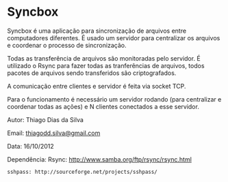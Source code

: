 Syncbox
=======

Syncbox é uma aplicação para sincronização de arquivos entre computadores diferentes. É usado
um servidor para centralizar os arquivos e coordenar o processo de sincronização.

Todas as transferência de arquivos são monitoradas pelo servidor. É utilizado o Rsync
para fazer todas as tranferências de arquivos, todos pacotes de arquivos sendo 
transferidos são criptografados.

A comunicação entre clientes e servidor é feita via socket TCP.

Para o funcionamento é necessário um servidor rodando (para centralizar e coordenar
todas as ações) e N clientes conectados a esse servidor.


Autor: Thiago Dias da Silva

Email: thiagodd.silva@gmail.com

Data: 16/10/2012

Dependência:
    Rsync: http://www.samba.org/ftp/rsync/rsync.html

    sshpass: http://sourceforge.net/projects/sshpass/
